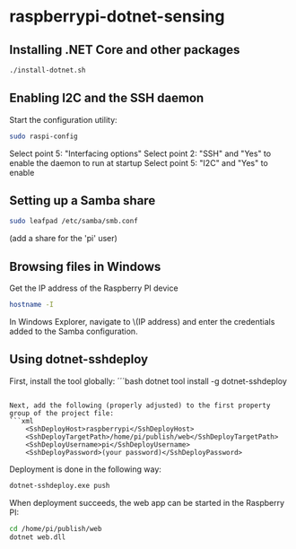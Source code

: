﻿# raspberrypi-dotnet-sensing

## Installing .NET Core and other packages
```bash
./install-dotnet.sh
```

## Enabling I2C and the SSH daemon
Start the configuration utility:
```bash
sudo raspi-config
```
Select point 5: "Interfacing options"
Select point 2: "SSH" and "Yes" to enable the daemon to run at startup
Select point 5: "I2C" and "Yes" to enable

## Setting up a Samba share
```bash
sudo leafpad /etc/samba/smb.conf
```
(add a share for the 'pi' user)

## Browsing files in Windows
Get the IP address of the Raspberry PI device
```bash
hostname -I
```

In Windows Explorer, navigate to \\(IP address) and enter the credentials added to the Samba configuration.

## Using dotnet-sshdeploy
First, install the tool globally:
´´´bash
dotnet tool install -g dotnet-sshdeploy
```

Next, add the following (properly adjusted) to the first property group of the project file:
```xml
    <SshDeployHost>raspberrypi</SshDeployHost>
    <SshDeployTargetPath>/home/pi/publish/web</SshDeployTargetPath>
    <SshDeployUsername>pi</SshDeployUsername>
    <SshDeployPassword>(your password)</SshDeployPassword>
```

Deployment is done in the following way:
```bash
dotnet-sshdeploy.exe push
```

When deployment succeeds, the web app can be started in the Raspberry PI:
```bash
cd /home/pi/publish/web
dotnet web.dll
```
